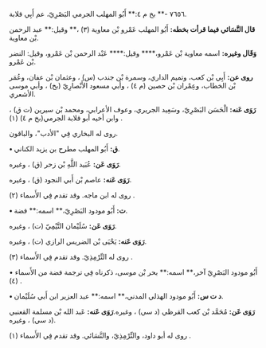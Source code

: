 ٧٦٥٦ -** بخ م ٤:** أَبُو المهلب الجرمي البَصْرِيّ، عم أَبِي قلابة.

**قال النَّسَائي فيما قرأت بخطه:** أَبُو المهلب عَمْرو بْن معاوية (٣) ،** وقيل:** عبد الرحمن بْن معاوية.

**وَقَال وغيره:** اسمه معاوية بْن عَمْرو،**** وقيل:**** عَبْد الرحمن بْن عَمْرو، وقيل: النضر بْن عَمْرو.

**روى عن:** أَبِي بْن كعب، وتميم الداري، وسمرة بْن جندب (س) ، وعثمان بْن عفان، وعُمَر بْن الخطاب، وعِمْران بْن حصين (م ٤) ، وأبي مسعود الأَنْصارِيّ (بخ) ، وأبي موسى الأشعري.

**رَوَى عَنه:** الْحَسَن البَصْرِيّ، وسَعِيد الجريري، وعوف الأعرابي، ومحمد بْن سيرين (ت ق) ، وابن أخيه أبو قلابة الجرمي(بخ م ٤) (١) .

روى له البخاري فِي "الأدب"، والباقون.

**• ق:** أَبُو المهلب مطرح بن يزيد الكناني.

**رَوَى عَن:** عُبَيد اللَّهِ بْن زحر (ق) ، وغيره.

**رَوَى عَنه:** عاصم بْن أَبي النجود (ق) ، وغيره.

روى له ابن ماجه. وقد تقدم فِي الأَسماء (٢) .

**• ت:** أَبُو مودود البَصْرِيّ،** اسمه:** فضة.

**رَوَى عَن:** سُلَيْمان التَّيْمِيّ (ت) ، وغيره.

**رَوَى عَنه:** يَحْيَى بْن الضريس الرازي (ت) ، وغيره.

روى له التِّرْمِذِيّ. وقد تقدم فِي الأَسماء (٣) .

• أَبُو مودود البَصْرِيّ آخر،** اسمه:** بحر بْن موسى، ذكرناه فِي ترجمة فضة من الأَسماء (٤) .

**• د ت س:** أَبُو مودود الهذلي المدني،** اسمه:** عبد العزير ابن أَبي سُلَيْمان.

**رَوَى عَن:** مُحَمَّد بْن كعب القرظي (د سي) ، وغيره.**رَوَى عَنه:** عَبد الله بْن مسلمة القعنبي (د سي) ، وغيره.

روى له أبو داود، والتِّرْمِذِيّ، والنَّسَائي. وقد تقدم فِي الأَسماء (١) .